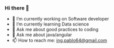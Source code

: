 ### Hi there 👋

<!--
**PabloRendon64/PabloRendon64** is a ✨ _special_ ✨ repository because its `README.md` (this file) appears on your GitHub profile.

Here are some ideas to get you started:

- 🔭 I’m currently working on ...
- 🌱 I’m currently learning ...
- 👯 I’m looking to collaborate on ...
- 🤔 I’m looking for help with ...
- 💬 Ask me about ...
- 📫 How to reach me: ...
- 😄 Pronouns: ...
- ⚡ Fun fact: ...
-->
- 🔭 I’m currently working on Software developer
- 🌱 I’m currently learning Data science
- 💬 Ask me about good practices to coding
- 💬 Ask me about java/angular
- 📫 How to reach me: ing.pablo64@gmail.com
